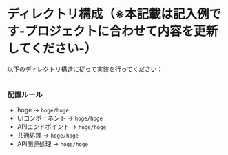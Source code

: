 # ディレクトリ構成（※本記載は記入例です-プロジェクトに合わせて内容を更新してください-）

以下のディレクトリ構造に従って実装を行ってください：

```

```

### 配置ルール
- hoge → `hoge/hoge`
- UIコンポーネント → `hoge/hoge`
- APIエンドポイント → `hoge/hoge`
- 共通処理 → `hoge/hoge`
- API関連処理 → `hoge/hoge`
